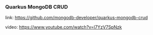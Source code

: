 ### Quarkus MongoDB CRUD

link: https://github.com/mongodb-developer/quarkus-mongodb-crud

video: https://www.youtube.com/watch?v=l7YzV7SpNzk